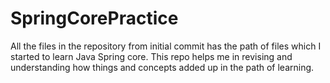 # SpringCorePractice
All the files in the repository from initial commit has the path of files which I started to learn Java Spring core. This repo helps me in revising and understanding how things and concepts added up in the path of learning.
